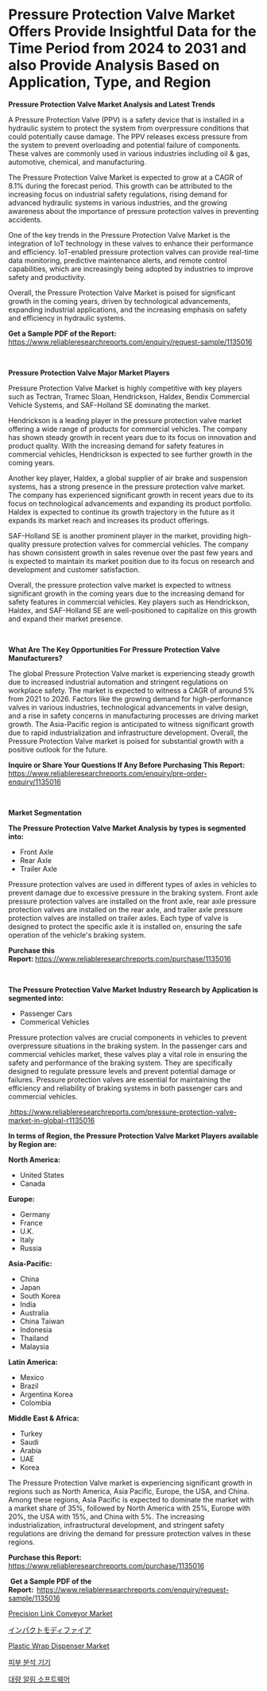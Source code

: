 <p><h1>Pressure Protection Valve Market Offers Provide Insightful Data for the Time Period from 2024 to 2031 and also Provide Analysis Based on Application, Type, and Region</h1></p><p><strong>Pressure Protection Valve Market Analysis and Latest Trends</strong></p>
<p><p>A Pressure Protection Valve (PPV) is a safety device that is installed in a hydraulic system to protect the system from overpressure conditions that could potentially cause damage. The PPV releases excess pressure from the system to prevent overloading and potential failure of components. These valves are commonly used in various industries including oil & gas, automotive, chemical, and manufacturing.</p><p>The Pressure Protection Valve Market is expected to grow at a CAGR of 8.1% during the forecast period. This growth can be attributed to the increasing focus on industrial safety regulations, rising demand for advanced hydraulic systems in various industries, and the growing awareness about the importance of pressure protection valves in preventing accidents.</p><p>One of the key trends in the Pressure Protection Valve Market is the integration of IoT technology in these valves to enhance their performance and efficiency. IoT-enabled pressure protection valves can provide real-time data monitoring, predictive maintenance alerts, and remote control capabilities, which are increasingly being adopted by industries to improve safety and productivity.</p><p>Overall, the Pressure Protection Valve Market is poised for significant growth in the coming years, driven by technological advancements, expanding industrial applications, and the increasing emphasis on safety and efficiency in hydraulic systems.</p></p>
<p><strong>Get a Sample PDF of the Report:&nbsp;</strong> <a href="https://www.reliableresearchreports.com/enquiry/request-sample/1135016">https://www.reliableresearchreports.com/enquiry/request-sample/1135016</a></p>
<p>&nbsp;</p>
<p><strong>Pressure Protection Valve Major Market Players</strong></p>
<p><p>Pressure Protection Valve Market is highly competitive with key players such as Tectran, Tramec Sloan, Hendrickson, Haldex, Bendix Commercial Vehicle Systems, and SAF-Holland SE dominating the market. </p><p>Hendrickson is a leading player in the pressure protection valve market offering a wide range of products for commercial vehicles. The company has shown steady growth in recent years due to its focus on innovation and product quality. With the increasing demand for safety features in commercial vehicles, Hendrickson is expected to see further growth in the coming years.</p><p>Another key player, Haldex, a global supplier of air brake and suspension systems, has a strong presence in the pressure protection valve market. The company has experienced significant growth in recent years due to its focus on technological advancements and expanding its product portfolio. Haldex is expected to continue its growth trajectory in the future as it expands its market reach and increases its product offerings.</p><p>SAF-Holland SE is another prominent player in the market, providing high-quality pressure protection valves for commercial vehicles. The company has shown consistent growth in sales revenue over the past few years and is expected to maintain its market position due to its focus on research and development and customer satisfaction.</p><p>Overall, the pressure protection valve market is expected to witness significant growth in the coming years due to the increasing demand for safety features in commercial vehicles. Key players such as Hendrickson, Haldex, and SAF-Holland SE are well-positioned to capitalize on this growth and expand their market presence.</p></p>
<p>&nbsp;</p>
<p><strong>What Are The Key Opportunities For Pressure Protection Valve Manufacturers?</strong></p>
<p><p>The global Pressure Protection Valve market is experiencing steady growth due to increased industrial automation and stringent regulations on workplace safety. The market is expected to witness a CAGR of around 5% from 2021 to 2026. Factors like the growing demand for high-performance valves in various industries, technological advancements in valve design, and a rise in safety concerns in manufacturing processes are driving market growth. The Asia-Pacific region is anticipated to witness significant growth due to rapid industrialization and infrastructure development. Overall, the Pressure Protection Valve market is poised for substantial growth with a positive outlook for the future.</p></p>
<p><strong>Inquire or Share Your Questions If Any Before Purchasing This Report:</strong> <a href="https://www.reliableresearchreports.com/enquiry/pre-order-enquiry/1135016">https://www.reliableresearchreports.com/enquiry/pre-order-enquiry/1135016</a></p>
<p>&nbsp;</p>
<p><strong>Market Segmentation</strong></p>
<p><strong>The Pressure Protection Valve Market Analysis by types is segmented into:</strong></p>
<p><ul><li>Front Axle</li><li>Rear Axle</li><li>Trailer Axle</li></ul></p>
<p><p>Pressure protection valves are used in different types of axles in vehicles to prevent damage due to excessive pressure in the braking system. Front axle pressure protection valves are installed on the front axle, rear axle pressure protection valves are installed on the rear axle, and trailer axle pressure protection valves are installed on trailer axles. Each type of valve is designed to protect the specific axle it is installed on, ensuring the safe operation of the vehicle's braking system.</p></p>
<p><strong>Purchase this Report:&nbsp;</strong><a href="https://www.reliableresearchreports.com/purchase/1135016">https://www.reliableresearchreports.com/purchase/1135016</a></p>
<p>&nbsp;</p>
<p><strong>The Pressure Protection Valve Market Industry Research by Application is segmented into:</strong></p>
<p><ul><li>Passenger Cars</li><li>Commerical Vehicles</li></ul></p>
<p><p>Pressure protection valves are crucial components in vehicles to prevent overpressure situations in the braking system. In the passenger cars and commercial vehicles market, these valves play a vital role in ensuring the safety and performance of the braking system. They are specifically designed to regulate pressure levels and prevent potential damage or failures. Pressure protection valves are essential for maintaining the efficiency and reliability of braking systems in both passenger cars and commercial vehicles.</p></p>
<p><a href="https://www.reliableresearchreports.com/pressure-protection-valve-market-in-global-r1135016">&nbsp;https://www.reliableresearchreports.com/pressure-protection-valve-market-in-global-r1135016</a></p>
<p><strong>In terms of Region, the Pressure Protection Valve Market Players available by Region are:</strong></p>
<p>
    <p> <strong> North America: </strong>
        <ul>
            <li>United States</li>
            <li>Canada</li>
        </ul>
        </p> 
    <p> <strong> Europe: </strong>
        <ul>
            <li>Germany</li>
            <li>France</li>
            <li>U.K.</li>
            <li>Italy</li>
            <li>Russia</li>
        </ul>
        </p> 
    <p> <strong> Asia-Pacific: </strong>
        <ul>
            <li>China</li>
            <li>Japan</li>
            <li>South Korea</li>
            <li>India</li>
            <li>Australia</li>
            <li>China Taiwan</li>
            <li>Indonesia</li>
            <li>Thailand</li>
            <li>Malaysia</li>
        </ul>
        </p> 
    <p> <strong> Latin America: </strong>
        <ul>
            <li>Mexico</li>
            <li>Brazil</li>
            <li>Argentina Korea</li>
            <li>Colombia</li>
        </ul>
        </p> 
    <p> <strong> Middle East & Africa: </strong>
        <ul>
            <li>Turkey</li>
            <li>Saudi</li>
            <li>Arabia</li>
            <li>UAE</li>
            <li>Korea</li>
        </ul>
    </p>
    </p>
<p><p>The Pressure Protection Valve market is experiencing significant growth in regions such as North America, Asia Pacific, Europe, the USA, and China. Among these regions, Asia Pacific is expected to dominate the market with a market share of 35%, followed by North America with 25%, Europe with 20%, the USA with 15%, and China with 5%. The increasing industrialization, infrastructural development, and stringent safety regulations are driving the demand for pressure protection valves in these regions.</p></p>
<p><strong>Purchase this Report: </strong><a href="https://www.reliableresearchreports.com/purchase/1135016">https://www.reliableresearchreports.com/purchase/1135016</a></p>
<p>&nbsp;<strong>Get a Sample PDF of the Report:&nbsp;&nbsp;</strong><a href="https://www.reliableresearchreports.com/enquiry/request-sample/1135016">https://www.reliableresearchreports.com/enquiry/request-sample/1135016</a></p>
<p><strong></strong></p>
<p><p><a href="https://github.com/castoriffic/Market-Research-Report-List-5/blob/main/precision-link-conveyor-market.md">Precision Link Conveyor Market</a></p><p><a href="https://github.com/decker5351/Market-Research-Report-List-1/blob/main/7720042155606.md">インパクトモディファイア</a></p><p><a href="https://github.com/setiawananhar13/Market-Research-Report-List-1/blob/main/plastic-wrap-dispenser-market.md">Plastic Wrap Dispenser Market</a></p><p><a href="https://github.com/tukangkrupk/Market-Research-Report-List-1/blob/main/1072149166244.md">피부 분석 기기</a></p><p><a href="https://github.com/sarassiksa/Market-Research-Report-List-1/blob/main/7711945166245.md">대량 알림 소프트웨어</a></p></p>